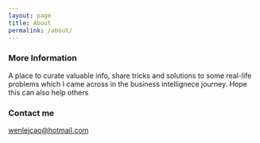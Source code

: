 ```yaml
---
layout: page
title: About
permalink: /about/
---
```



### More Information

A place to curate valuable info, share tricks and solutions to some real-life problems which I came across in the business intellignece journey.
Hope this can also help others

### Contact me

[wenleicao@hotmail.com](mailto:wenleicao@hotmail.com)
